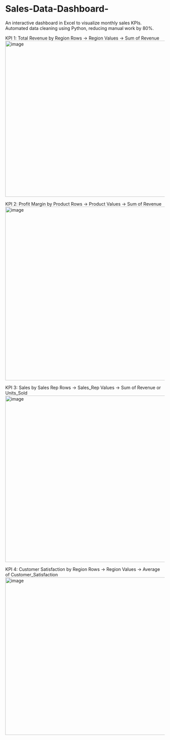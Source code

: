 # Sales-Data-Dashboard-
An interactive dashboard in Excel to visualize monthly sales KPIs. Automated data cleaning using Python, reducing  manual work by 80%.

KPI 1: Total Revenue by Region
Rows → Region
Values → Sum of Revenue
<img width="1059" height="493" alt="image" src="https://github.com/user-attachments/assets/0304aef8-b3bf-4340-9adc-f7ff30e70704" />

KPI 2: Profit Margin by Product
Rows → Product
Values → Sum of Revenue
<img width="1093" height="549" alt="image" src="https://github.com/user-attachments/assets/7501e129-384e-4d31-b172-5c3cd4873671" />

KPI 3: Sales by Sales Rep
Rows → Sales_Rep
Values → Sum of Revenue or Units_Sold
<img width="1075" height="526" alt="image" src="https://github.com/user-attachments/assets/2e8b94cb-f98d-467f-ab45-f1651090e82d" />

KPI 4: Customer Satisfaction by Region
Rows → Region
Values → Average of Customer_Satisfaction
<img width="1068" height="498" alt="image" src="https://github.com/user-attachments/assets/ba1d17e4-a16d-4341-a0a5-d804b5de0a72" />
